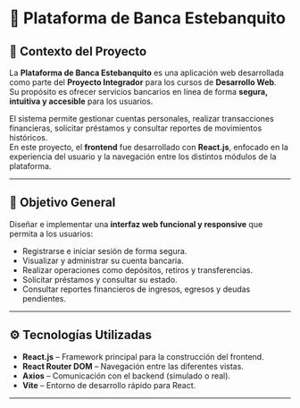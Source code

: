 # 🏦 Plataforma de Banca Estebanquito

## 📘 Contexto del Proyecto

La **Plataforma de Banca Estebanquito** es una aplicación web desarrollada como parte del **Proyecto Integrador** para los cursos de **Desarrollo Web**.  
Su propósito es ofrecer servicios bancarios en línea de forma **segura, intuitiva y accesible** para los usuarios.

El sistema permite gestionar cuentas personales, realizar transacciones financieras, solicitar préstamos y consultar reportes de movimientos históricos.  
En este proyecto, el **frontend** fue desarrollado con **React.js**, enfocado en la experiencia del usuario y la navegación entre los distintos módulos de la plataforma.

---

## 🎯 Objetivo General

Diseñar e implementar una **interfaz web funcional y responsive** que permita a los usuarios:
- Registrarse e iniciar sesión de forma segura.
- Visualizar y administrar su cuenta bancaria.
- Realizar operaciones como depósitos, retiros y transferencias.
- Solicitar préstamos y consultar su estado.
- Consultar reportes financieros de ingresos, egresos y deudas pendientes.

---

## ⚙️ Tecnologías Utilizadas

- **React.js** – Framework principal para la construcción del frontend.  
- **React Router DOM** – Navegación entre las diferentes vistas.  
- **Axios** – Comunicación con el backend (simulado o real).  
- **Vite** – Entorno de desarrollo rápido para React.

---
